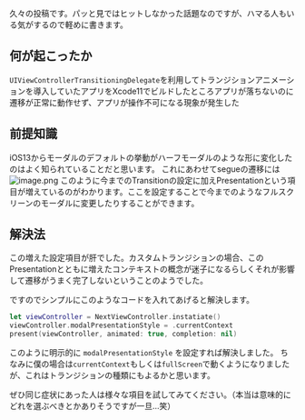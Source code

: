 <!--
title:   [Xcode11]カスタムトランジションが遷移しなくなった時の対処法
tags:    Swift,Xcode,Xcode11,iOS13
id:      bc6ac46212945fe53a89
private: false
-->
久々の投稿です。パッと見ではヒットしなかった話題なのですが、ハマる人もいる気がするので軽めに書きます。

## 何が起こったか

`UIViewControllerTransitioningDelegate`を利用してトランジションアニメーションを導入していたアプリをXcode11でビルドしたところアプリが落ちないのに遷移が正常に動作せず、アプリが操作不可になる現象が発生した

## 前提知識

iOS13からモーダルのデフォルトの挙動がハーフモーダルのような形に変化したのはよく知られていることだと思います。
これにあわせてsegueの遷移には
![image.png](https://qiita-image-store.s3.ap-northeast-1.amazonaws.com/0/10943/68b8361e-6aa9-575f-19c3-2542daeb84f1.png)
このように今までのTransitionの設定に加えPresentationという項目が増えているのがわかります。ここを設定することで今までのようなフルスクリーンのモーダルに変更したりすることができます。

## 解決法

この増えた設定項目が肝でした。カスタムトランジションの場合、このPresentationとともに増えたコンテキストの概念が迷子になるらしくそれが影響して遷移がうまく完了しないということのようでした。

ですのでシンプルにこのようなコードを入れてあげると解決します。

```swift
let viewController = NextViewController.instatiate()
viewController.modalPresentationStyle = .currentContext
present(viewController, animated: true, completion: nil)
```

このように明示的に `modalPresentationStyle` を設定すれば解決しました。
ちなみに僕の場合は`currentContext`もしくは`fullScreen`で動くようになりましたが、これはトランジションの種類にもよるかと思います。

ぜひ同じ症状にあった人は様々な項目を試してみてください。（本当は意味的にどれを選ぶべきとかありそうですが一旦...笑）